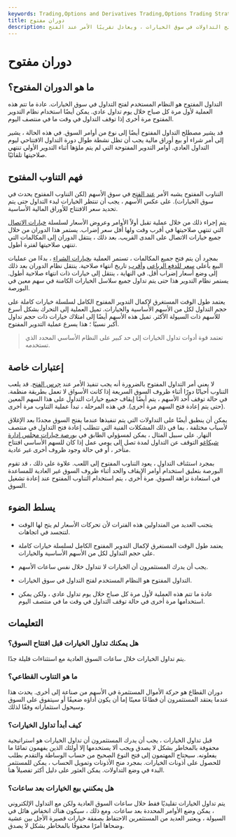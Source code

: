 ```yaml
---
keywords: Trading,Options and Derivatives Trading,Options Trading Strategy and Education,Options and Derivatives,Strategy and Education
title: دوران مفتوح
description: التدوير المفتوح هو نظام فتح التداولات في سوق الخيارات ، ويعادل تقريبًا الأمر عند الفتح.
---
```


# دوران مفتوح
## ما هو الدوران المفتوح؟

التداول المفتوح هو النظام المستخدم لفتح التداول في سوق الخيارات. عادة ما تتم هذه العملية لأول مرة كل صباح خلال يوم تداول عادي. يمكن أيضًا استخدام نظام التدوير المفتوح مرة أخرى إذا توقف التداول في وقت ما في منتصف اليوم.

قد يشير مصطلح التداول المفتوح أيضًا إلى نوع من أوامر السوق. في هذه الحالة ، يشير إلى أمر شراء أو بيع أوراق مالية يجب أن تظل نشطة طوال دورة التداول الافتتاحي ليوم التداول العادي. أوامر التدوير المفتوحة التي لم يتم ملؤها أثناء التدوير الأولي تنتهي صلاحيتها تلقائيًا.

## فهم التناوب المفتوح

التناوب المفتوح يشبه الأمر [عند الفتح](/at-the-opening-order) في سوق الأسهم (لكن التناوب المفتوح يحدث في سوق الخيارات). على عكس الأسهم ، يجب أن تنتظر الخيارات لبدء التداول حتى يتم تحديد سعر الافتتاح للأوراق المالية الأساسية.

يتم إجراء ذلك من خلال عملية تقبل أولاً الأوامر وعروض الأسعار لسلسلة [خيارات الاتصال](/calloption) التي تنتهي صلاحيتها في أقرب وقت ولها أقل سعر إضراب. يستمر هذا الدوران من خلال جميع خيارات الاتصال على المدى القريب. بعد ذلك ، ينتقل الدوران إلى المكالمات التي تنتهي صلاحيتها لفترة أطول.

بمجرد أن يتم فتح جميع المكالمات ، تستمر العملية [بخيارات الشراء](/putoption) ، بدءًا من عمليات البيع بأعلى [سعر للدفع الرباعي](/strikeprice) [وأقرب](/strikeprice) تاريخ انتهاء صلاحية. ينتقل نظام الدوران بعد ذلك إلى وضع أسعار إضراب أقل. في النهاية ، ينتقل إلى خيارات ذات انتهاء صلاحية أطول. يستمر نظام التدوير هذا حتى يتم تداول جميع سلاسل الخيارات الكامنة في سهم معين في البورصة.

يعتمد طول الوقت المستغرق لإكمال التدوير المفتوح الكامل لسلسلة خيارات كاملة على حجم التداول لكل من الأسهم الأساسية والخيارات. تميل العملية إلى التحرك بشكل أسرع للأسهم ذات السيولة الأكثر. تميل هذه الأسهم أيضًا إلى امتلاك خيارات ذات حجم تداول أكبر نسبيًا ؛ هذا يسرع عملية التدوير المفتوح.

> تعتمد قوة أدوات تداول الخيارات إلى حد كبير على النظام الأساسي المحدد الذي تستخدمه.

>

## إعتبارات خاصة

لا يعني أمر التداول المفتوح بالضرورة أنه يجب تنفيذ الأمر عند [جرس الفتح](/openingbell). قد يلعب التناوب أحيانًا دورًا أثناء ظروف السوق السريعة إذا كانت الأسواق لا تعمل بطريقة منظمة. في حالة توقف أحد الأسهم ، يتم أيضًا إيقاف جميع خيارات التداول على هذا السهم المعين (حتى يتم إعادة فتح السهم مرة أخرى). في هذه المرحلة ، تبدأ عملية التناوب مرة أخرى.

يمكن أن ينطبق أيضًا على التداولات التي يتم تنفيذها عندما يفتح السوق مجددًا بعد الإغلاق لأسباب مختلفة ، بما في ذلك المشكلات الفنية التي تتطلب إعادة فتح التداول في منتصف النهار. على سبيل المثال ، يمكن لمسؤولي الطابق في [بورصة خيارات مجلس إدارة شيكاغو](/cboe) التوقف عن التداول لمدة تصل إلى يومي عمل إذا كان للسهم الأساسي افتتاح متأخر ، أو في حالة وجود ظروف أخرى غير عادية.

بمجرد استئناف التداول ، يعود التناوب المفتوح إلى اللعب. علاوة على ذلك ، قد تقوم البورصة بتعليق استخدام أوامر الإيقاف والحد أثناء ظروف السوق غير العادية للمساعدة في استعادة نزاهة السوق. مرة أخرى ، يتم استخدام التناوب المفتوح عند إعادة تشغيل السوق.

## يسلط الضوء

- يتجنب العديد من المتداولين هذه الفترات لأن تحركات الأسعار لم يتح لها الوقت لتتجسد في اتجاهات.

- يعتمد طول الوقت المستغرق لإكمال التدوير المفتوح الكامل لسلسلة خيارات كاملة على حجم التداول لكل من الأسهم الأساسية والخيارات.

- يجب أن يدرك المستثمرون أن الخيارات لا تتداول خلال نفس ساعات الأسهم.

- التداول المفتوح هو النظام المستخدم لفتح التداول في سوق الخيارات.

- عادة ما تتم هذه العملية لأول مرة كل صباح خلال يوم تداول عادي ، ولكن يمكن استخدامها مرة أخرى في حالة توقف التداول في وقت ما في منتصف اليوم.

## التعليمات

### هل يمكنك تداول الخيارات قبل افتتاح السوق؟

يتم تداول الخيارات خلال ساعات السوق العادية مع استثناءات قليلة جدًا.

### ما هو التناوب القطاعي؟

دوران القطاع هو حركة الأموال المستثمرة في الأسهم من صناعة إلى أخرى. يحدث هذا عندما يعتقد المستثمرون أن قطاعًا معينًا إما أن يكون أداؤه ضعيفًا أو سيتفوق على السوق وسيحول استثماراته وفقًا لذلك.

### كيف أبدأ تداول الخيارات؟

قبل تداول الخيارات ، يجب أن يدرك المستثمرون أن تداول الخيارات هو استراتيجية محفوفة بالمخاطر بشكل لا يصدق ويجب ألا يستخدمها إلا أولئك الذين يفهمون تمامًا ما يفعلونه. سيحتاج المهتمون إلى فتح النوع الصحيح من حساب الوساطة والتقدم بطلب للحصول على أذونات الخيارات. بمجرد منح الأذونات وتمويل الحساب ، يمكن للمستثمر البدء في وضع التداولات. يمكن العثور على دليل أكثر تفصيلاً هنا.

### هل يمكنني بيع الخيارات بعد ساعات؟

يتم تداول الخيارات تقليديًا فقط خلال ساعات السوق العادية ولكن مع التداول الإلكتروني ، يمكن وضع الأوامر المحددة بعد ساعات. ومع ذلك ، سيكون هناك انخفاض هائل في السيولة ، ويعتبر العديد من المستثمرين الاحتفاظ بصفقة خيارات قصيرة الأجل بين عشية وضحاها أمرًا محفوفًا بالمخاطر بشكل لا يصدق.


